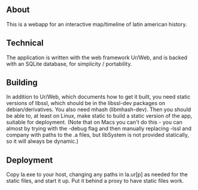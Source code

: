 ## About

This is a webapp for an interactive map/timeline of latin american
history.

## Technical

The application is written with the web framework Ur/Web, and is
backed with an SQLite database, for simplicity / portability.

## Building

In addition to Ur/Web, which documents how to get it built, you need
static versions of libssl, which should be in the libssl-dev packages
on debian/derivatives. You also need mhash (libmhash-dev). Then you
should be able to, at least on Linux, make static to build a static
version of the app, suitable for deployment. (Note that on Macs you
can't do this - you can almost by trying with the -debug flag and then
manually replacing -lssl and company with paths to the .a files, but
libSystem is not provided statically, so it will always be dynamic.)

## Deployment

Copy la.exe to your host, changing any paths in la.ur[p] as needed for
the static files, and start it up. Put it behind a proxy to have
static files work.